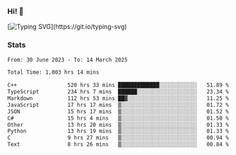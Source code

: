 ### Hi!  👋

[![Typing SVG](https://readme-typing-svg.herokuapp.com?font=Fira+Code&pause=1000&width=435&lines=Hello!+I'm+Texiwustion.)](https://git.io/typing-svg)

### Stats

<!--START_SECTION:waka-->

```txt
From: 30 June 2023 - To: 14 March 2025

Total Time: 1,003 hrs 14 mins

C++                520 hrs 33 mins █████████████░░░░░░░░░░░░   51.89 %
TypeScript         234 hrs 7 mins  ██████░░░░░░░░░░░░░░░░░░░   23.34 %
Markdown           112 hrs 53 mins ██▓░░░░░░░░░░░░░░░░░░░░░░   11.25 %
JavaScript         17 hrs 17 mins  ▒░░░░░░░░░░░░░░░░░░░░░░░░   01.72 %
JSON               15 hrs 17 mins  ▒░░░░░░░░░░░░░░░░░░░░░░░░   01.52 %
C#                 15 hrs 4 mins   ▒░░░░░░░░░░░░░░░░░░░░░░░░   01.50 %
Other              13 hrs 20 mins  ▒░░░░░░░░░░░░░░░░░░░░░░░░   01.33 %
Python             13 hrs 19 mins  ▒░░░░░░░░░░░░░░░░░░░░░░░░   01.33 %
C                  9 hrs 27 mins   ▒░░░░░░░░░░░░░░░░░░░░░░░░   00.94 %
Text               8 hrs 26 mins   ▒░░░░░░░░░░░░░░░░░░░░░░░░   00.84 %
```

<!--END_SECTION:waka-->
